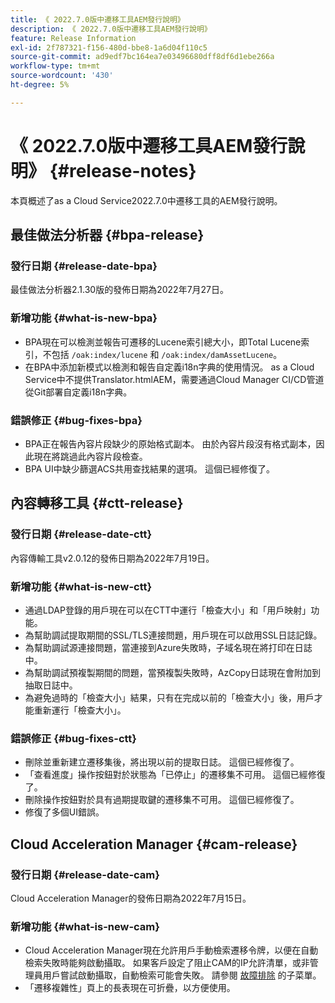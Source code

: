 ```yaml
---
title: 《 2022.7.0版中遷移工具AEM發行說明》
description: 《 2022.7.0版中遷移工具AEM發行說明》
feature: Release Information
exl-id: 2f787321-f156-480d-bbe8-1a6d04f110c5
source-git-commit: ad9edf7bc164ea7e03496680dff8df6d1ebe266a
workflow-type: tm+mt
source-wordcount: '430'
ht-degree: 5%

---
```


# 《 2022.7.0版中遷移工具AEM發行說明》 {#release-notes}

本頁概述了as a Cloud Service2022.7.0中遷移工具的AEM發行說明。

## 最佳做法分析器 {#bpa-release}

### 發行日期 {#release-date-bpa}

最佳做法分析器2.1.30版的發佈日期為2022年7月27日。

### 新增功能 {#what-is-new-bpa}

* BPA現在可以檢測並報告可遷移的Lucene索引總大小，即Total Lucene索引，不包括 `/oak:index/lucene` 和 `/oak:index/damAssetLucene`。
* 在BPA中添加新模式以檢測和報告自定義i18n字典的使用情況。 as a Cloud Service中不提供Translator.htmlAEM，需要通過Cloud Manager CI/CD管道從Git部署自定義i18n字典。

### 錯誤修正 {#bug-fixes-bpa}

* BPA正在報告內容片段缺少的原始格式副本。 由於內容片段沒有格式副本，因此現在將跳過此內容片段檢查。
* BPA UI中缺少篩選ACS共用查找結果的選項。 這個已經修復了。

## 內容轉移工具 {#ctt-release}

### 發行日期 {#release-date-ctt}

內容傳輸工具v2.0.12的發佈日期為2022年7月19日。

### 新增功能 {#what-is-new-ctt}

* 通過LDAP登錄的用戶現在可以在CTT中運行「檢查大小」和「用戶映射」功能。
* 為幫助調試提取期間的SSL/TLS連接問題，用戶現在可以啟用SSL日誌記錄。
* 為幫助調試源連接問題，當連接到Azure失敗時，子域名現在將打印在日誌中。
* 為幫助調試預複製期間的問題，當預複製失敗時，AzCopy日誌現在會附加到抽取日誌中。
* 為避免過時的「檢查大小」結果，只有在完成以前的「檢查大小」後，用戶才能重新運行「檢查大小」。

### 錯誤修正 {#bug-fixes-ctt}

* 刪除並重新建立遷移集後，將出現以前的提取日誌。 這個已經修復了。
* 「查看進度」操作按鈕對於狀態為「已停止」的遷移集不可用。 這個已經修復了。
* 刪除操作按鈕對於具有過期提取鍵的遷移集不可用。 這個已經修復了。
* 修復了多個UI錯誤。

## Cloud Acceleration Manager {#cam-release}

### 發行日期 {#release-date-cam}

Cloud Acceleration Manager的發佈日期為2022年7月15日。

### 新增功能 {#what-is-new-cam}

* Cloud Acceleration Manager現在允許用戶手動檢索遷移令牌，以便在自動檢索失敗時能夠啟動攝取。 如果客戶設定了阻止CAM的IP允許清單，或非管理員用戶嘗試啟動攝取，自動檢索可能會失敗。 請參閱 [故障排除](/help/journey-migration/content-transfer-tool/using-content-transfer-tool/ingesting-content.md#troubleshooting) 的子菜單。
* 「遷移複雜性」頁上的長表現在可折疊，以方便使用。
